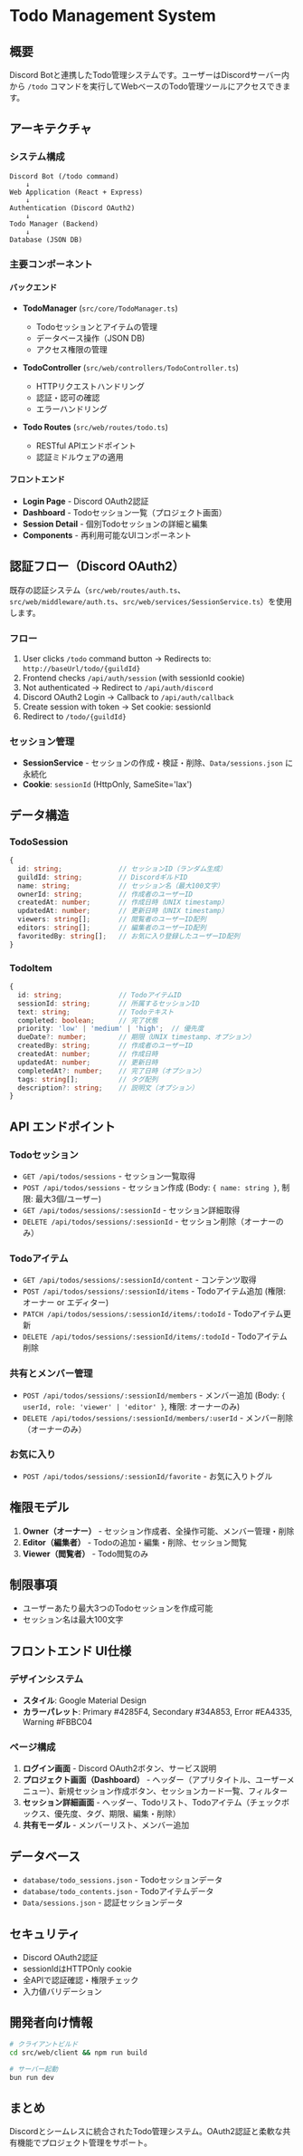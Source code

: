 # Todo Management System

## 概要

Discord Botと連携したTodo管理システムです。ユーザーはDiscordサーバー内から `/todo` コマンドを実行してWebベースのTodo管理ツールにアクセスできます。

## アーキテクチャ

### システム構成

```
Discord Bot (/todo command)
    ↓
Web Application (React + Express)
    ↓
Authentication (Discord OAuth2)
    ↓
Todo Manager (Backend)
    ↓
Database (JSON DB)
```

### 主要コンポーネント

#### バックエンド

- **TodoManager** (`src/core/TodoManager.ts`)
  - Todoセッションとアイテムの管理
  - データベース操作（JSON DB)
  - アクセス権限の管理

- **TodoController** (`src/web/controllers/TodoController.ts`)
  - HTTPリクエストハンドリング
  - 認証・認可の確認
  - エラーハンドリング

- **Todo Routes** (`src/web/routes/todo.ts`)
  - RESTful APIエンドポイント
  - 認証ミドルウェアの適用

#### フロントエンド

- **Login Page** - Discord OAuth2認証
- **Dashboard** - Todoセッション一覧（プロジェクト画面）
- **Session Detail** - 個別Todoセッションの詳細と編集
- **Components** - 再利用可能なUIコンポーネント

## 認証フロー（Discord OAuth2）

既存の認証システム（`src/web/routes/auth.ts`、`src/web/middleware/auth.ts`、`src/web/services/SessionService.ts`）を使用します。

### フロー

1. User clicks `/todo` command button → Redirects to: `http://baseUrl/todo/{guildId}`
2. Frontend checks `/api/auth/session` (with sessionId cookie)
3. Not authenticated → Redirect to `/api/auth/discord`
4. Discord OAuth2 Login → Callback to `/api/auth/callback`
5. Create session with token → Set cookie: sessionId
6. Redirect to `/todo/{guildId}`

### セッション管理

- **SessionService** - セッションの作成・検証・削除、`Data/sessions.json` に永続化
- **Cookie**: `sessionId` (HttpOnly, SameSite='lax')

## データ構造

### TodoSession

```typescript
{
  id: string;              // セッションID（ランダム生成）
  guildId: string;         // DiscordギルドID
  name: string;            // セッション名（最大100文字）
  ownerId: string;         // 作成者のユーザーID
  createdAt: number;       // 作成日時（UNIX timestamp）
  updatedAt: number;       // 更新日時（UNIX timestamp）
  viewers: string[];       // 閲覧者のユーザーID配列
  editors: string[];       // 編集者のユーザーID配列
  favoritedBy: string[];   // お気に入り登録したユーザーID配列
}
```

### TodoItem

```typescript
{
  id: string;              // TodoアイテムID
  sessionId: string;       // 所属するセッションID
  text: string;            // Todoテキスト
  completed: boolean;      // 完了状態
  priority: 'low' | 'medium' | 'high';  // 優先度
  dueDate?: number;        // 期限（UNIX timestamp、オプション）
  createdBy: string;       // 作成者のユーザーID
  createdAt: number;       // 作成日時
  updatedAt: number;       // 更新日時
  completedAt?: number;    // 完了日時（オプション）
  tags: string[];          // タグ配列
  description?: string;    // 説明文（オプション）
}
```

## API エンドポイント

### Todoセッション

- `GET /api/todos/sessions` - セッション一覧取得
- `POST /api/todos/sessions` - セッション作成 (Body: `{ name: string }`, 制限: 最大3個/ユーザー)
- `GET /api/todos/sessions/:sessionId` - セッション詳細取得
- `DELETE /api/todos/sessions/:sessionId` - セッション削除（オーナーのみ）

### Todoアイテム

- `GET /api/todos/sessions/:sessionId/content` - コンテンツ取得
- `POST /api/todos/sessions/:sessionId/items` - Todoアイテム追加 (権限: オーナー or エディター)
- `PATCH /api/todos/sessions/:sessionId/items/:todoId` - Todoアイテム更新
- `DELETE /api/todos/sessions/:sessionId/items/:todoId` - Todoアイテム削除

### 共有とメンバー管理

- `POST /api/todos/sessions/:sessionId/members` - メンバー追加 (Body: `{ userId, role: 'viewer' | 'editor' }`, 権限: オーナーのみ)
- `DELETE /api/todos/sessions/:sessionId/members/:userId` - メンバー削除（オーナーのみ）

### お気に入り

- `POST /api/todos/sessions/:sessionId/favorite` - お気に入りトグル

## 権限モデル

1. **Owner（オーナー）** - セッション作成者、全操作可能、メンバー管理・削除
2. **Editor（編集者）** - Todoの追加・編集・削除、セッション閲覧
3. **Viewer（閲覧者）** - Todo閲覧のみ

## 制限事項

- ユーザーあたり最大3つのTodoセッションを作成可能
- セッション名は最大100文字

## フロントエンド UI仕様

### デザインシステム

- **スタイル**: Google Material Design
- **カラーパレット**: Primary #4285F4, Secondary #34A853, Error #EA4335, Warning #FBBC04

### ページ構成

1. **ログイン画面** - Discord OAuth2ボタン、サービス説明
2. **プロジェクト画面（Dashboard）** - ヘッダー（アプリタイトル、ユーザーメニュー）、新規セッション作成ボタン、セッションカード一覧、フィルター
3. **セッション詳細画面** - ヘッダー、Todoリスト、Todoアイテム（チェックボックス、優先度、タグ、期限、編集・削除）
4. **共有モーダル** - メンバーリスト、メンバー追加

## データベース

- `database/todo_sessions.json` - Todoセッションデータ
- `database/todo_contents.json` - Todoアイテムデータ
- `Data/sessions.json` - 認証セッションデータ

## セキュリティ

- Discord OAuth2認証
- sessionIdはHTTPOnly cookie
- 全APIで認証確認・権限チェック
- 入力値バリデーション

## 開発者向け情報

```bash
# クライアントビルド
cd src/web/client && npm run build

# サーバー起動
bun run dev
```

## まとめ

Discordとシームレスに統合されたTodo管理システム。OAuth2認証と柔軟な共有機能でプロジェクト管理をサポート。
